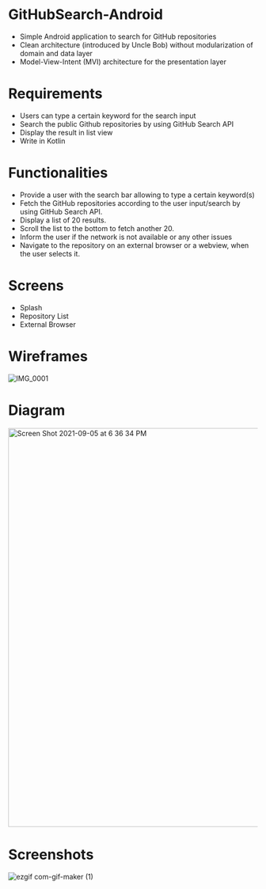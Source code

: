 # GitHubSearch-Android
- Simple Android application to search for GitHub repositories
- Clean architecture (introduced by Uncle Bob) without modularization of domain and data layer
- Model-View-Intent (MVI) architecture for the presentation layer

# Requirements

- Users can type a certain keyword for the search input 
- Search the public Github repositories by using GitHub Search API
- Display the result in list view
- Write in Kotlin

# Functionalities

- Provide a user with the search bar allowing to type a certain keyword(s)
- Fetch the GitHub repositories according to the user input/search by using GitHub Search API. 
- Display a list of 20 results.
- Scroll the list to the bottom to fetch another 20.
- Inform the user if the network is not available or any other issues
- Navigate to the repository on an external browser or a webview, when the user selects it.

# Screens

- Splash
- Repository List
- External Browser


# Wireframes

![IMG_0001](https://user-images.githubusercontent.com/18553206/132105277-6fdc42ed-6a14-4828-8442-3448896b4709.jpg)


# Diagram

<img width="806" alt="Screen Shot 2021-09-05 at 6 36 34 PM" src="https://user-images.githubusercontent.com/18553206/132122349-0cf7bd1b-d10c-4cef-babb-b64d5c48046f.png">


# Screenshots

![ezgif com-gif-maker (1)](https://user-images.githubusercontent.com/18553206/134289352-6aa56b57-dc67-417f-aca0-1b7169f923ee.gif)

